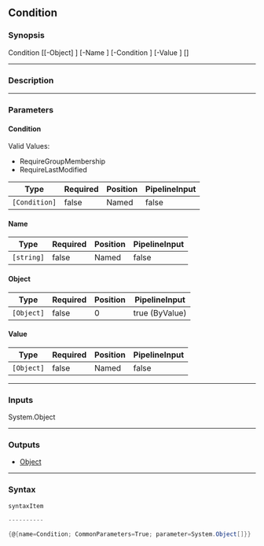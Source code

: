 Condition
---------

### Synopsis

Condition [[-Object] <Object>] [-Name <string>] [-Condition <Condition>] [-Value <Object>] [<CommonParameters>]

---

### Description

---

### Parameters
#### **Condition**

Valid Values:

* RequireGroupMembership
* RequireLastModified

|Type         |Required|Position|PipelineInput|
|-------------|--------|--------|-------------|
|`[Condition]`|false   |Named   |false        |

#### **Name**

|Type      |Required|Position|PipelineInput|
|----------|--------|--------|-------------|
|`[string]`|false   |Named   |false        |

#### **Object**

|Type      |Required|Position|PipelineInput |
|----------|--------|--------|--------------|
|`[Object]`|false   |0       |true (ByValue)|

#### **Value**

|Type      |Required|Position|PipelineInput|
|----------|--------|--------|-------------|
|`[Object]`|false   |Named   |false        |

---

### Inputs
System.Object

---

### Outputs
* [Object](https://learn.microsoft.com/en-us/dotnet/api/System.Object)

---

### Syntax
```PowerShell
syntaxItem
```
```PowerShell
----------
```
```PowerShell
{@{name=Condition; CommonParameters=True; parameter=System.Object[]}}
```
